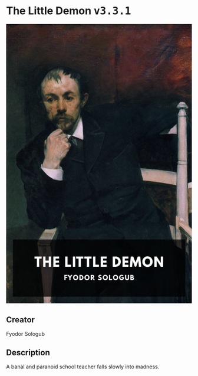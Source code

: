 
# The Little Demon <kbd>v3.3.1</kbd>

<center>
  <img src="./cover-1024.jpg"/>
</center>

## Creator
Fyodor Sologub

## Description
A banal and paranoid school teacher falls slowly into madness.

